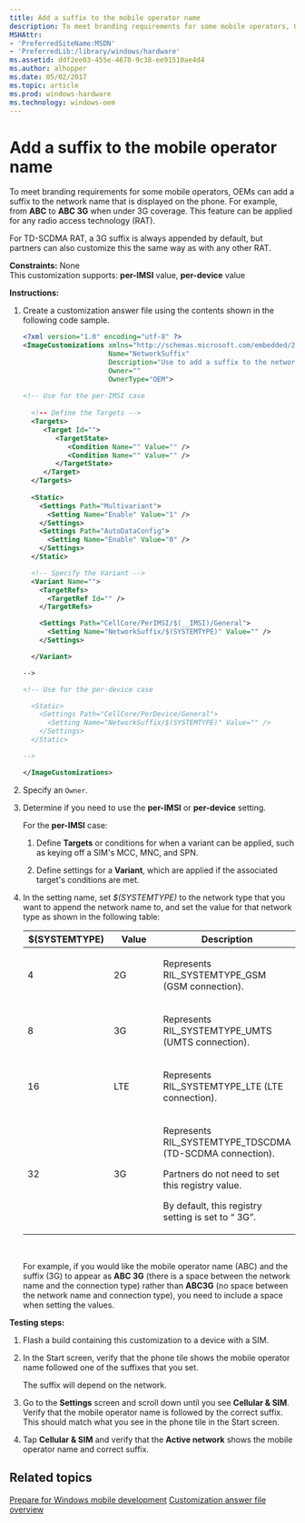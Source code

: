 ```yaml
---
title: Add a suffix to the mobile operator name
description: To meet branding requirements for some mobile operators, OEMs can add a suffix to the network name that is displayed on the phone.
MSHAttr:
- 'PreferredSiteName:MSDN'
- 'PreferredLib:/library/windows/hardware'
ms.assetid: ddf2ee03-455e-4678-9c38-ee91510ae4d4
ms.author: alhopper
ms.date: 05/02/2017
ms.topic: article
ms.prod: windows-hardware
ms.technology: windows-oem
---
```


# Add a suffix to the mobile operator name


To meet branding requirements for some mobile operators, OEMs can add a suffix to the network name that is displayed on the phone. For example, from **ABC** to **ABC 3G** when under 3G coverage. This feature can be applied for any radio access technology (RAT).

For TD-SCDMA RAT, a 3G suffix is always appended by default, but partners can also customize this the same way as with any other RAT.

<a href="" id="constraints---none"></a>**Constraints:** None  
This customization supports: **per-IMSI** value, **per-device** value

<a href="" id="instructions-"></a>**Instructions:**  
1.  Create a customization answer file using the contents shown in the following code sample.

    ```XML
    <?xml version="1.0" encoding="utf-8" ?>  
    <ImageCustomizations xmlns="http://schemas.microsoft.com/embedded/2004/10/ImageUpdate"  
                         Name="NetworkSuffix"  
                         Description="Use to add a suffix to the network name that is displayed on the device."  
                         Owner=""  
                         OwnerType="OEM"> 
      
    <!-- Use for the per-IMSI case 
      
      <!-- Define the Targets --> 
      <Targets>
         <Target Id="">
            <TargetState>
               <Condition Name="" Value="" />
               <Condition Name="" Value="" />
            </TargetState>
         </Target>
      </Targets>
      
      <Static>
        <Settings Path="Multivariant">
          <Setting Name="Enable" Value="1" />
        </Settings>
        <Settings Path="AutoDataConfig">
          <Setting Name="Enable" Value="0" />
        </Settings>
      </Static>

      <!-- Specify the Variant -->
      <Variant Name=""> 
        <TargetRefs>
          <TargetRef Id="" /> 
        </TargetRefs>

        <Settings Path="CellCore/PerIMSI/$(__IMSI)/General">  
          <Setting Name="NetworkSuffix/$(SYSTEMTYPE)" Value="" />      
        </Settings>  

      </Variant>

    -->

    <!-- Use for the per-device case

      <Static>  
        <Settings Path="CellCore/PerDevice/General">  
          <Setting Name="NetworkSuffix/$(SYSTEMTYPE)" Value="" />   
        </Settings>  
      </Static>

    -->

    </ImageCustomizations>
    ```

2.  Specify an `Owner`.

3.  Determine if you need to use the **per-IMSI** or **per-device** setting.

    For the **per-IMSI** case:

    1.  Define **Targets** or conditions for when a variant can be applied, such as keying off a SIM's MCC, MNC, and SPN.

    2.  Define settings for a **Variant**, which are applied if the associated target's conditions are met.

4.  In the setting name, set *$(SYSTEMTYPE)* to the network type that you want to append the network name to, and set the value for that network type as shown in the following table:

    <table>
    <colgroup>
    <col width="33%" />
    <col width="33%" />
    <col width="33%" />
    </colgroup>
    <thead>
    <tr class="header">
    <th>$(SYSTEMTYPE)</th>
    <th>Value</th>
    <th>Description</th>
    </tr>
    </thead>
    <tbody>
    <tr class="odd">
    <td><p>4</p></td>
    <td><p>2G</p></td>
    <td><p>Represents RIL_SYSTEMTYPE_GSM (GSM connection).</p></td>
    </tr>
    <tr class="even">
    <td><p>8</p></td>
    <td><p>3G</p></td>
    <td><p>Represents RIL_SYSTEMTYPE_UMTS (UMTS connection).</p></td>
    </tr>
    <tr class="odd">
    <td><p>16</p></td>
    <td><p>LTE</p></td>
    <td><p>Represents RIL_SYSTEMTYPE_LTE (LTE connection).</p></td>
    </tr>
    <tr class="even">
    <td><p>32</p></td>
    <td><p>3G</p></td>
    <td><p>Represents RIL_SYSTEMTYPE_TDSCDMA (TD-SCDMA connection).</p>
    <p>Partners do not need to set this registry value.</p>
    <p>By default, this registry setting is set to “ 3G”.</p></td>
    </tr>
    </tbody>
    </table>

     

    For example, if you would like the mobile operator name (ABC) and the suffix (3G) to appear as **ABC 3G** (there is a space between the network name and the connection type) rather than **ABC3G** (no space between the network name and connection type), you need to include a space when setting the values.

<a href="" id="testing-steps-"></a>**Testing steps:**  
1.  Flash a build containing this customization to a device with a SIM.

2.  In the Start screen, verify that the phone tile shows the mobile operator name followed one of the suffixes that you set.

    The suffix will depend on the network.

3.  Go to the **Settings** screen and scroll down until you see **Cellular & SIM**. Verify that the mobile operator name is followed by the correct suffix. This should match what you see in the phone tile in the Start screen.

4.  Tap **Cellular & SIM** and verify that the **Active network** shows the mobile operator name and correct suffix.

## Related topics

[Prepare for Windows mobile development](https://docs.microsoft.com/en-us/windows-hardware/manufacture/mobile/preparing-for-windows-mobile-development)
[Customization answer file overview](https://docs.microsoft.com/en-us/windows-hardware/customize/mobile/mcsf/customization-answer-file)